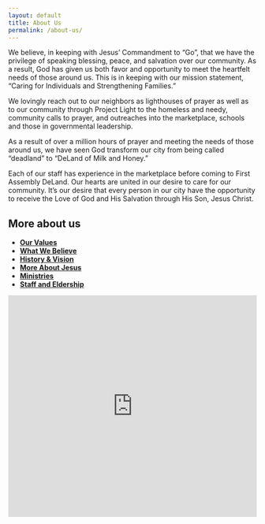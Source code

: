 ```yaml
---
layout: default
title: About Us
permalink: /about-us/
---
```


We believe, in keeping with Jesus’ Commandment to “Go”, that we have the privilege of speaking blessing, peace, and salvation over our community. As a result, God has given us both favor and opportunity to meet the heartfelt needs of those around us. This is in keeping with our mission statement, “Caring for Individuals and Strengthening Families.”

We lovingly reach out to our neighbors as lighthouses of prayer as well as to our community through Project Light to the homeless and needy, community calls to prayer, and outreaches into the marketplace, schools and those in governmental leadership.

As a result of over a million hours of prayer and meeting the needs of those around us, we have seen God transform our city from being called “deadland” to “DeLand of Milk and Honey.”

Each of our staff has experience in the marketplace before coming to First Assembly DeLand. Our hearts are united in our desire to care for our community. It’s our desire that every person in our city have the opportunity to receive the Love of God and His Salvation through His Son, Jesus Christ.

<div class="row">
    <div class="col-xs-12 col-sm-12 col-md-6 col-lg-6">
        <h2>More about us</h2>
        <ul>
            <li><strong><a href="/about-us/our-values/">Our Values</a></strong></li>
            <li><strong><a href="/about-us/what-we-believe/">What We Believe</a></strong></li>
            <li><strong><a href="/about-us/history-vision/">History & Vision</a></strong></li>
            <li><strong><a href="/about-us/more-about-jesus/">More About Jesus</a></strong></li>
            <li><strong><a href="/about-us/ministries/">Ministries</a></strong></li>
            <li><strong><a href="/about-us/people/">Staff and Eldership</a></strong></li>
        </ul>
    </div>
    <div class="col-xs-12 col-sm-12 col-md-6 col-lg-6">
        <iframe src="https://www.google.com/maps/embed?pb=!1m14!1m8!1m3!1d3488.9342890366743!2d-81.2606131!3d29.0189352!3m2!1i1024!2i768!4f13.1!3m3!1m2!1s0x88e71be705bca1cb%3A0xbb86f0288b54b0a9!2sFirst%20Assembly%20of%20Deland!5e0!3m2!1sen!2sus!4v1586904020919!5m2!1sen!2sus" width="100%" height="450" frameborder="0" style="border:0;" allowfullscreen="" aria-hidden="false" tabindex="0"></iframe>
    </div>
</div>
